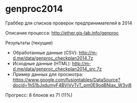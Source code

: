 genproc2014
===========

Граббер для списков проверок предпринимателей в 2014

Описание процесса: http://ether.gis-lab.info/genproc

Результаты (текущие)
  - Обработанные данные (CSV): http://m-d.me/data/genproc_checkplan2014.7z
  - Исходные данные (HTML): http://m-d.me/data/genproc_checkplan2014_src.7z
  - Пример данных для просмотра: https://www.google.com/fusiontables/DataSource?docid=1hS1bJxdumyF4BVjVvTvT_pm0E9oqBNiax_W3vj8

Прогресс: 8 блоков из 71 (11%)

